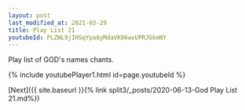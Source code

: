```yaml
---
layout: post
last_modified_at: 2021-03-29
title: Play List 21
youtubeId: PLZWL9jIHSqYpa8yMdaVK06wvUPRJGkmNY
---
```

 
 
Play list of GOD's names chants.
 
{% include youtubePlayer1.html id=page.youtubeId %}
 

[Next]({{ site.baseurl }}{% link  split3/_posts/2020-06-13-God Play List 21.md%})

